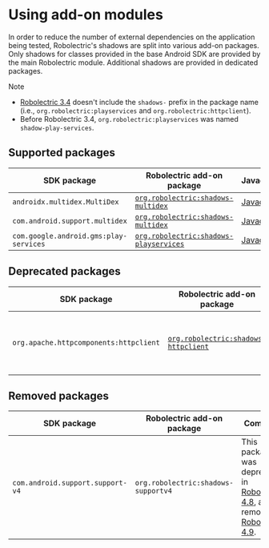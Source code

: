 # Using add-on modules

In order to reduce the number of external dependencies on the application being tested, Robolectric's shadows are split into various add-on packages. Only shadows for classes provided in the base Android SDK are provided by the main Robolectric module. Additional shadows are provided in dedicated packages.

> [!NOTE]
> - [Robolectric 3.4](https://github.com/robolectric/robolectric/releases/tag/robolectric-3.4) doesn't include the `shadows-` prefix in the package name (i.e., `org.robolectric:playservices` and `org.robolectric:httpclient`).
> - Before Robolectric 3.4, `org.robolectric:playservices` was named `shadow-play-services`.

## Supported packages

| SDK package | Robolectric add-on package | Javadoc |
|-----|-----|-----|
| `androidx.multidex.MultiDex` | [`org.robolectric:shadows-multidex`](https://github.com/robolectric/robolectric/tree/robolectric-4.13/shadows/multidex) | [Javadoc](javadoc/latest/org/robolectric/shadows/multidex/package-summary.html) |
| `com.android.support.multidex` | [`org.robolectric:shadows-multidex`](https://github.com/robolectric/robolectric/tree/robolectric-4.13/shadows/multidex) | [Javadoc](javadoc/latest/org/robolectric/shadows/multidex/package-summary.html) |
| `com.google.android.gms:play-services` | [`org.robolectric:shadows-playservices`](https://github.com/robolectric/robolectric/tree/robolectric-4.13/shadows/playservices) | [Javadoc](javadoc/latest/org/robolectric/shadows/gms/package-summary.html) |

## Deprecated packages

| SDK package | Robolectric add-on package | Javadoc | Comment |
|-----|-----|-----|-----|
| `org.apache.httpcomponents:httpclient` | [`org.robolectric:shadows-httpclient`](https://github.com/robolectric/robolectric/tree/robolectric-4.13/shadows/httpclient) | [Javadoc](javadoc/latest/org/robolectric/shadows/httpclient/package-summary.html) | These shadows are only provided for legacy compatibility. |

## Removed packages

| SDK package | Robolectric add-on package | Comment |
|-----|-----|-----|
| `com.android.support.support-v4` | `org.robolectric:shadows-supportv4` | This package was deprecated in [Robolectric 4.8](https://github.com/robolectric/robolectric/releases/tag/robolectric-4.8), and removed in [Robolectric 4.9](https://github.com/robolectric/robolectric/releases/tag/robolectric-4.9). |
